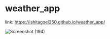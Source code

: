 # weather_app
link: https://ishitagoel250.github.io/weather_app/

![Screenshot (194)](https://user-images.githubusercontent.com/128027179/227227335-191dcf5e-9cb4-475e-b09b-0abb55873895.png)
